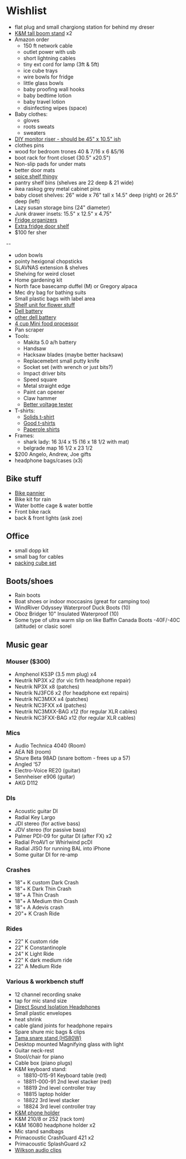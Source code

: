 # Wishlist

- flat plug and small chargiong station for behind my dreser
- [K&M tall boom stand](http://www.economik.com/km/21021-black/) x2
- Amazon order
  - 150 ft network cable
  - outlet power with usb
  - short lightning cables
  - tiny ext cord for lamp (3ft & 5ft)
  - ice cube trays
  - wire bowls for fridge
  - little glass bowls
  - baby proofing wall hooks
  - baby bedtime lotion
  - baby travel lotion
  - disinfecting wipes (space)
- Baby clothes:
  - gloves
  - roots sweats
  - sweaters
- [DIY monitor riser - should be 45" x 10.5" ish](https://ugmonk.com/blogs/journal/my-diy-monitor-stand)
- clothes pins
- wood for bedroom trones 40 & 7/16 x 6 &5/16
- boot rack for front closet (30.5" x20.5")
- Non-slip pads for under mats
- better door mats
- [spice shelf thingy](https://www.amazon.ca/YouCopia-SpiceStack-24-Bottle-Organizer-Universal/dp/B009KZYXMC)
- pantry shelf bins (shelves are 22 deep & 21 wide)
- ikea raskog grey metal cabinet pins
- baby closet shelves: 26" wide x 76" tall x 14.5" deep (right) or 26.5" deep (left)
- Lazy susan storage bins (24" diameter)
- Junk drawer insets: 15.5" x 12.5" x 4.75"
- [Fridge organizers](https://www.containerstore.com/organization-projects/kitchen/project/organize-your-fridge)
- [Extra fridge door shelf](https://www.searspartsdirect.com/product/3fkhd2hk4f-0046-464/id-67003777)
- $100 fer sher

--

- udon bowls
- pointy hexigonal chopsticks
- SLAVNAS extension & shelves
- Shelving for weird closet
- Home gardening kit
- North face basecamp duffel (M) or Gregory alpaca
- Mec dry bag for bathing suits
- Small plastic bags with label area
- [Shelf unit for flower stuff](https://www.amazon.ca/Whitmor-6070-3437-Supreme-3-Tier-Shelving/dp/B004BDP69M/)
- [Dell battery](http://www.laptopcharge.ca/category/search/dell/xps+13+9360.aspx)
- [other dell battery](https://www.canada-laptop-battery.com/canada-battery-dell-6097.html#)
- [4 cup Mini food processor](https://www.amazon.ca/Cuisinart-CH-4BKC-Elite-Mini-Chopper/dp/B003WH9ID8/)
- Pan scraper
- Tools:
  - Makita 5.0 a/h battery
  - Handsaw
  - Hacksaw blades (maybe better hacksaw)
  - Replacemebnt small putty knife
  - Socket set (with wrench or just bits?)
  - Impact driver bits
  - Speed square
  - Metal straight edge
  - Paint can opener
  - Claw hammer
  - [Better voltage tester](https://www.amazon.com/dp/B004FXJOQO?tag=nextluxuryus-20&linkCode=osi&th=1&psc=1)
- T-shirts:
  - [Solids t-shirt](https://solids.bandcamp.com/merch)
  - [Good t-shirts](https://us.kowtowclothing.com/)
  - [Paperole shirts](https://www.paperole.com/)
- Frames:
  - shark lady: 16 3/4 x 15 (16 x 18 1/2 with mat)
  - belgrade map 16 1/2 x 23 1/2
- $200 Angelo, Andrew, Joe gifts
- headphone bags/cases (x3)

## Bike stuff

- [Bike pannier](https://www.twowheelgear.com/collections/panniers/products/pannier-backpack-convertible-lite-and-plus?variant=31656254963772)
- Bike kit for rain
- Water bottle cage & water bottle
- Front bike rack
- back & front lights (ask zoe)

## Office

- small dopp kit
- small bag for cables
- [packing cube set](https://packhacker.com/travel-gear/category/organizers-and-pouches/packing-cubes/)

## Boots/shoes

- Rain boots
- Boat shoes or indoor moccasins (great for camping too)
- WindRiver Odyssey Waterproof Duck Boots (10)
- Oboz Bridger 10" Insulated Waterproof (10)
- Some type of ultra warm slip on like Baffin Canada Boots -40F/-40C (altitude) or clasic sorel

## Music gear

### Mouser ($300)

- Amphenol KS3P (3.5 mm plug) x4
- Neutrik NP3X x2 (for vic firth headphone repair)
- Neutrik NP3X x8 (patches)
- Neutrik NJ3FC6 x2 (for headphone ext repairs)
- Neutrik NC3MXX x4 (patches)
- Neutrik NC3FXX x4 (patches)
- Neutrik NC3MXX-BAG x12 (for regular XLR cables)
- Neutrik NC3FXX-BAG x12 (for regular XLR cables)

### Mics

- Audio Technica 4040 (Room)
- AEA N8 (room)
- Shure Beta 98AD (snare bottom - frees up a 57)
- Angled '57
- Electro-Voice RE20 (guitar)
- Sennheiser e906 (guitar)
- AKG D112

### DIs

- Acoustic guitar DI
- Radial Key Largo
- JDI stereo (for active bass)
- JDV stereo (for passive bass)
- Palmer PDI-09 for guitar DI (after FX) x2
- Radial ProAV1 or Whirlwind pcDI
- Radial JISO for running BAL into iPhone
- Some guitar DI for re-amp

### Crashes

- 18"+ K custom Dark Crash
- 18"+ K Dark Thin Crash
- 18"+ A Thin Crash
- 18"+ A Medium thin Crash
- 18"+ A Adevis crash
- 20"+ K Crash Ride

### Rides

- 22" K custom ride
- 22" K Constantinople
- 24" K Light Ride
- 22" K dark medium ride
- 22" A Medium Ride

### Various & workbench stuff

- 12 channel recording snake
- tap for mic stand size
- [Direct Sound Isolation Headphones](https://www.extremeheadphones.com/product-page/ex29-plus)
- Small plastic envelopes
- heat shrink
- cable gland joints for headphone repairs
- Spare shure mic bags & clips
- [Tama snare stand (HS80W)](https://www.timpano-percussion.com/us/pied-de-caisse-claire-tama-roadpro-hs80w.html?id=43102689)
- Desktop mounted Magnifying glass with light
- Guitar neck-rest
- Stool/chair for piano
- Cable box (piano plugs)
- K&M keyboard stand:
  - 18810-015-91 Keyboard table (red)
  - 18811-000-91 2nd level stacker (red)
  - 18819 2nd level controller tray
  - 18815 laptop holder
  - 18822 3rd level stacker
  - 18824 3rd level controller tray
- [K&M phone holder](https://www.amazon.ca/dp/B00AF65OBE?tag=marcpric08-21)
- K&M 210/8 or 252 (rack tom)
- K&M 16080 headphone holder x2
- Mic stand sandbags
- Primacoustic CrashGuard 421 x2
- Primacoustic SplashGuard x2
- [Wilkson audio clips](https://www.soundonsound.com/reviews/wilkinson-audio-mic-clips)
